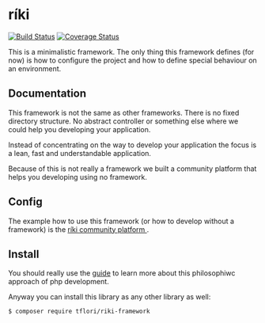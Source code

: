 # ríki

[![Build Status](https://travis-ci.org/tflori/riki-framework.svg?branch=master)](https://travis-ci.org/tflori/riki-framework)
[![Coverage Status](https://coveralls.io/repos/github/tflori/riki-framework/badge.svg?branch=master)](https://coveralls.io/github/tflori/riki-framework?branch=master)

This is a minimalistic framework. The only thing this framework defines (for now) is how to configure the project and
how to define special behaviour on an environment.

## Documentation

This framework is not the same as other frameworks. There is no fixed directory structure. No abstract controller or
something else where we could help you developing your application.

Instead of concentrating on the way to develop your application the focus is a lean, fast and understandable
application.

Because of this is not really a framework we built a community platform that helps you developing using no framework.

## Config

The example how to use this framework (or how to develop without a framework) is the [ríki community platform
](https://github.com/tflori/riki-community).

## Install

You should really use the [guide](https://riki.w00tserver.org) to learn more about this philosophiwc approach of php
development.

Anyway you can install this library as any other library as well: 

```console
$ composer require tflori/riki-framework
```
